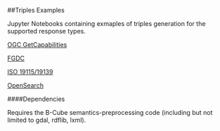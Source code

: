 ##Triples Examples

Jupyter Notebooks containing exmaples of triples generation for the supported response types.

[OGC GetCapabilities](https://github.com/b-cube/Triples-Examples/blob/master/notebooks/OGC%20GetCapabilities.ipynb)

[FGDC](https://github.com/b-cube/Triples-Examples/blob/master/notebooks/FGDC.ipynb)

[ISO 19115/19139](https://github.com/b-cube/Triples-Examples/blob/master/notebooks/ISO%2019115.ipynb)

[OpenSearch](https://github.com/b-cube/Triples-Examples/blob/master/notebooks/OpenSearch.ipynb)


####Dependencies

Requires the B-Cube semantics-preprocessing code (including but not limited to gdal, rdflib, lxml).

